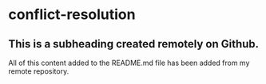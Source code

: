 # conflict-resolution
## This is a subheading created remotely on Github.

All of this content added to the README.md file has been added from my remote repository.
